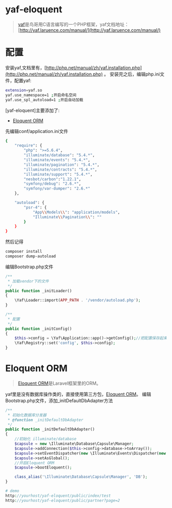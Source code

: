 # yaf-eloquent
>[yaf](https://github.com/laruence/yaf)是鸟哥用C语言编写的一个PHP框架，yaf文档地址：[http://yaf.laruence.com/manual/](http://yaf.laruence.com/manual/)
# 配置
安装yaf,文档里有，[http://php.net/manual/zh/yaf.installation.php](http://php.net/manual/zh/yaf.installation.php) 。
安装完之后，编辑php.ini文件，配置yaf:
```sh
extension=yaf.so
yaf.use_namespace=1 ;开启命名空间
yaf.use_spl_autoload=1 ;开启自动加载
```
[yaf-eloquent]主要添加了:
* [Eloquent ORM](https://github.com/illuminate/database)

先编辑conf/application.ini文件
```sh
{
    "require": {
        "php": ">=5.6.4",
        "illuminate/database": "5.4.*",
        "illuminate/events": "5.4.*",
        "illuminate/pagination": "5.4.*",
        "illuminate/contracts": "5.4.*",
        "illuminate/support": "5.4.*",
        "nesbot/carbon":"1.22.1",
        "symfony/debug": "2.6.*",
        "symfony/var-dumper": "2.6.*"
    },

    "autoload": {
        "psr-4": {
            "App\\Models\\": "application/models",
            "Illuminate\\Pagination\\": ""
        }
    }
}

```
然后记得
```sh
composer install
composer dump-autoload
```
编辑Bootstrap.php文件
```php
/**
 * 加载vendor下的文件
 */
public function _initLoader()
{
    \Yaf\Loader::import(APP_PATH . '/vendor/autoload.php');
}

/**
 * 配置
 */
public function _initConfig()
{
    $this->config = \Yaf\Application::app()->getConfig();//把配置保存起来
    \Yaf\Registry::set('config', $this->config);
}
```

# Eloquent ORM
> [Eloquent ORM](https://github.com/illuminate/database)是Laravel框架里的ORM。

yaf里是没有数据库操作类的，直接使用第三方包，[Eloquent ORM](https://github.com/illuminate/database)。
编辑Bootstrap.php文件，添加_initDefaultDbAdapter方法
```php
/**
 * 初始化数据库分发器
 * @function _initDefaultDbAdapter
 */
public function _initDefaultDbAdapter()
{
    //初始化 illuminate/database
    $capsule = new \Illuminate\Database\Capsule\Manager;
    $capsule->addConnection($this->config->database->toArray());
    $capsule->setEventDispatcher(new \Illuminate\Events\Dispatcher(new \Illuminate\Container\Container));
    $capsule->setAsGlobal();
    //开启Eloquent ORM
    $capsule->bootEloquent();

    class_alias('\Illuminate\Database\Capsule\Manager', 'DB');
}

# demo
http://yourhost/yaf-eloquent/public/index/test
http://yourhost/yaf-eloquent/public/partner?page=2